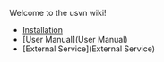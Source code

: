 Welcome to the usvn wiki!

  * [Installation](Installation)
  * [User Manual](User Manual)
  * [External Service](External Service)
